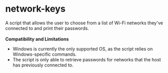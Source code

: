 # network-keys
A script that allows the user to choose from a list of Wi-Fi networks they've connected to and print their passwords.<br/><br/>
<b>Compatibility and Limitations</b><br>
- Windows is currently the only supported OS, as the script relies on Windows-specific commands.</br>
- The script is only able to retrieve passwords for networks that the host has previously connected to. 
